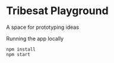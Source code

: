 # Tribesat Playground

A space for prototyping ideas

Running the app locally

```
npm install
npm start
```
